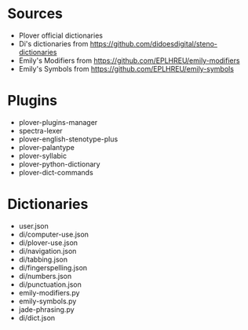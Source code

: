 # Sources

- Plover official dictionaries
- Di's dictionaries from https://github.com/didoesdigital/steno-dictionaries
- Emily's Modifiers from https://github.com/EPLHREU/emily-modifiers
- Emily's Symbols from https://github.com/EPLHREU/emily-symbols

# Plugins

- plover-plugins-manager
- spectra-lexer
- plover-english-stenotype-plus
- plover-palantype
- plover-syllabic
- plover-python-dictionary
- plover-dict-commands

# Dictionaries

- user.json
- di/computer-use.json
- di/plover-use.json
- di/navigation.json
- di/tabbing.json
- di/fingerspelling.json
- di/numbers.json
- di/punctuation.json
- emily-modifiers.py
- emily-symbols.py
- jade-phrasing.py
- di/dict.json
